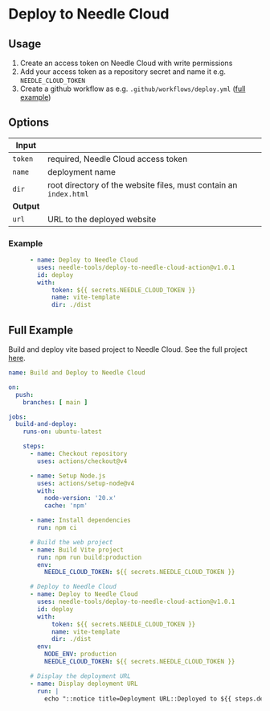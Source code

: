# Deploy to Needle Cloud

## Usage

1) Create an access token on Needle Cloud with write permissions
2) Add your access token as a repository secret and name it e.g. `NEEDLE_CLOUD_TOKEN`
3) Create a github workflow as e.g. `.github/workflows/deploy.yml` ([full example](https://github.com/needle-engine/vite-template/blob/main/.github/workflows/deploy.yml))

## Options

|Input||
|-|-|
| `token`| required, Needle Cloud access token
| `name` | deployment name
| `dir` | root directory of the website files, must contain an `index.html`
| **Output** | |
| `url` | URL to the deployed website |

### Example
```yml
      - name: Deploy to Needle Cloud
        uses: needle-tools/deploy-to-needle-cloud-action@v1.0.1
        id: deploy
        with:
            token: ${{ secrets.NEEDLE_CLOUD_TOKEN }}
            name: vite-template
            dir: ./dist
```

## Full Example

Build and deploy vite based project to Needle Cloud. See the full project [here](https://github.com/needle-engine/vite-template).

```yml
name: Build and Deploy to Needle Cloud

on:
  push:
    branches: [ main ]

jobs:
  build-and-deploy:
    runs-on: ubuntu-latest

    steps:
      - name: Checkout repository
        uses: actions/checkout@v4

      - name: Setup Node.js
        uses: actions/setup-node@v4
        with:
          node-version: '20.x'
          cache: 'npm'

      - name: Install dependencies
        run: npm ci

      # Build the web project
      - name: Build Vite project
        run: npm run build:production
        env:
          NEEDLE_CLOUD_TOKEN: ${{ secrets.NEEDLE_CLOUD_TOKEN }}

      # Deploy to Needle Cloud
      - name: Deploy to Needle Cloud
        uses: needle-tools/deploy-to-needle-cloud-action@v1.0.1
        id: deploy
        with:
            token: ${{ secrets.NEEDLE_CLOUD_TOKEN }}
            name: vite-template
            dir: ./dist
        env:
          NODE_ENV: production
          NEEDLE_CLOUD_TOKEN: ${{ secrets.NEEDLE_CLOUD_TOKEN }}

      # Display the deployment URL
      - name: Display deployment URL
        run: |
          echo "::notice title=Deployment URL::Deployed to ${{ steps.deploy.outputs.url }}"
```